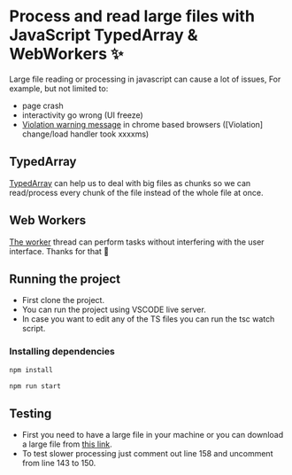 # Process and read large files with JavaScript TypedArray & WebWorkers ✨

Large file reading or processing in javascript can cause a lot of issues, For example, but not limited to:

- page crash
- interactivity go wrong (UI freeze)
- [Violation warning message](https://stackoverflow.com/questions/42218699/chrome-violation-violation-handler-took-83ms-of-runtime) in chrome based browsers ([Violation] change/load handler took xxxxms)

## TypedArray 

[TypedArray](https://developer.mozilla.org/en-US/docs/Web/JavaScript/Reference/Global_Objects/TypedArray) can help us to deal with big files as chunks so we can read/process every chunk of the file instead of the whole file at once.

## Web Workers

[The worker](https://developer.mozilla.org/en-US/docs/Web/API/Web_Workers_API/Using_web_workers) thread can perform tasks without interfering with the user interface. Thanks for that 🙏

## Running the project

- First clone the project.
- You can run the project using VSCODE live server.
- In case you want to edit any of the TS files you can run the tsc watch script.

### Installing dependencies

```bash
npm install
```

```bash
npm run start
```

## Testing 

- First you need to have a large file in your machine or you can download a large file from [this link](https://data.london.gov.uk/dataset/mps-stop-and-search-public-dashboard-data).
- To test slower processing just comment out line 158 and uncomment from line 143 to 150.
